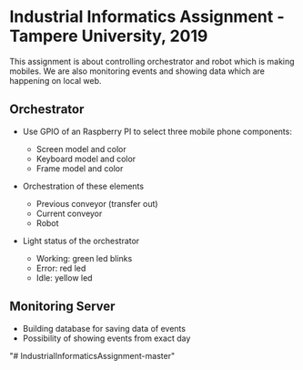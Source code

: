 # Industrial Informatics Assignment - Tampere University, 2019

This assignment is about controlling orchestrator and robot which is making mobiles. 
We are also monitoring events and showing data which are happening on local web. 


## Orchestrator

- Use GPIO of an Raspberry PI to select three mobile phone components:

    - Screen model and color
    - Keyboard model and color
    - Frame model and color

- Orchestration of these elements
    
    - Previous conveyor (transfer out)
    - Current conveyor
    - Robot
    
- Light status of the orchestrator

    - Working: green led blinks
    - Error: red led
    - Idle: yellow led

## Monitoring Server

- Building database for saving data of events
- Possibility of showing events from exact day




"# IndustrialInformaticsAssignment-master" 
